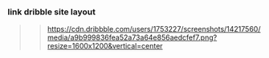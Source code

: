 ### link dribble site layout
>> https://cdn.dribbble.com/users/1753227/screenshots/14217560/media/a9b999836fea52a73a64e856aedcfef7.png?resize=1600x1200&vertical=center